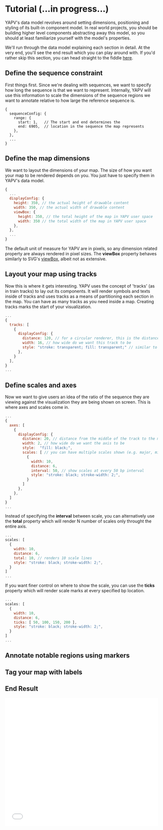 # Tutorial (...in progress...)

YAPV's data model revolves around setting dimensions, positioning and styling of its built-in component model. In real world projects, you should be building higher level components abstracting away this model, so you should at least familiarize yourself with the model's properties.

We'll run through the data model explaining each section in detail. At the very end, you'll see the end result which you can play around with. If you'd rather skip this section, you can head straight to the fiddle [here](tutorial/?id=end-result).

## Define the sequence constraint

First things first. Since we're dealing with sequences, we want to specify how long the sequence is that we want to represent. Internally, YAPV will use this information to scale the dimensions of the sequence regions we want to annotate relative to how large the reference sequence is.

```javscript
{
  sequenceConfig: {
    range: {
      start: 1,   // The start and end determines the
      end: 6905,  // location in the sequence the map represents
    },
  },
  ...
}
```

## Define the map dimensions

We want to layout the dimensions of your map. The size of how you want your map to be rendered depends on you. You just have to specify them in YAPV's data model.

```javascript
{
  ...
  displayConfig: {
    height: 350, // the actual height of drawable content
    width: 350, // the actual width of drawable content
    viewBox: {
      height: 350, // the total height of the map in YAPV user space
      width: 350 // the total width of the map in YAPV user space
    },
  },
  ...
}
```
The default unit of measure for YAPV are in pixels, so any dimension related property are always rendered in pixel sizes. The **viewBox** property behaves similarly to SVG's [viewBox](https://developer.mozilla.org/en-US/docs/Web/SVG/Attribute/viewBox), albeit not as extensive.

## Layout your map using tracks

Now this is where it gets interesting. YAPV uses the concept of 'tracks' (as in train tracks) to lay out its components. It will render symbols and texts inside of tracks and uses tracks as a means of partitioning each section in the map. You can have as many tracks as you need inside a map. Creating tracks marks the start of your visualization.

```javascript
...
{
  tracks: [
    {
      displayConfig: {
        distance: 120, // for a circular renderer, this is the distance from the center of the map to the center of this track
        width: 16, // how wide do we want this track to be
        style: "stroke: transparent; fill: transparent;" // similar to SVGs css properties
      },
    }
  ],
}
...
```

## Define scales and axes

Now we want to give users an idea of the ratio of the sequence they are viewing against the visualization they are being shown on screen. This is where axes and scales come in.

```javascript
...
{
  axes: [
    {
      displayConfig: {
        distance: 20, // distance from the middle of the track to the middle of this axis
        width: 2, // how wide do we want the axis to be
        style:  "fill: black;",
        scales: [ // you can have multiple scales shown (e.g. major, minor, ...)
          {
            width: 10,
            distance: 6,
            interval: 50, // show scales at every 50 bp interval
            style: "stroke: black; stroke-width: 2;",
          }
        ]
      },
    },
  ]
}
...
```

Instead of specifying the **interval** between scale, you can alternatively use the **total** property which will render N number of scales only throught the entire axis.

```javascript
...
scales: [
  {
    width: 10,
    distance: 6,
    total: 10, // renders 10 scale lines
    style: "stroke: black; stroke-width: 2;",
  }
]
...
```

If you want finer control on where to show the scale, you can use the **ticks** property which will render scale marks at every specified bp location.

```javascript
...
scales: [
  {
    width: 10,
    distance: 6,
    ticks: [ 50, 100, 150, 200 ],
    style: "stroke: black; stroke-width: 2;",
  }
]
...
```


## Annotate notable regions using markers

## Tag your map with labels

## End Result

<iframe width="100%" height="420" src="//jsfiddle.net/mycql/gtk1sybr/23/embedded/js,result/" allowfullscreen="allowfullscreen" allowpaymentrequest frameborder="0"></iframe>

